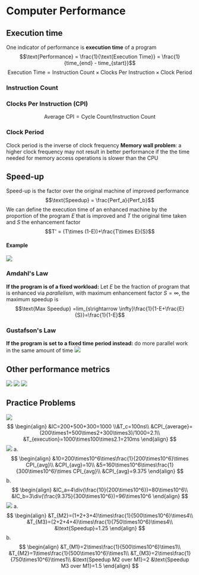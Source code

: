 # Computer Performance
## Execution time
One indicator of performance is __execution time__ of a program
$$\text{Performance} = \frac{1}{\text{Execution Time}} = \frac{1}{time_{end} - time_{start}}$$
$$\text{Execution Time} = \text{Instruction Count} \times \text{Clocks Per Instruction} \times \text{Clock Period}$$
### Instruction Count
### Clocks Per Instruction (CPI)
$$\text{Average CPI}=\text{Cycle Count}/\text{Instruction Count}$$
### Clock Period
Clock period is the inverse of clock frequency
__Memory wall problem__: a higher clock frequency may not result in better performance if the the time needed for memory access operations is slower than the CPU

## Speed-up
Speed-up is the factor over the original machine of improved performance
$$\text{Speedup} = \frac{Perf_a}{Perf_b}$$
We can define the execution time of an enhanced machine by the proportion of the program _E_ that is improved and _T_ the original time taken and _S_ the enhancement factor
$$T' = (T\times (1-E))+\frac{T\times E}{S}$$
#### Example
![](https://i.imgur.com/pM0zGxx.png)
### Amdahl's Law
__If the program is of a fixed workload:__
Let _E_ be the fraction of program that is enhanced via _parallelism_, with maximum enhancement factor $S = \infty$, the maximum speedup is $$\text{Max Speedup} =lim_{s\rightarrow \infty}\frac{1}{1-E+\frac{E}{S}}=\frac{1}{1-E}$$
### Gustafson's Law
__If the program is set to a fixed time period instead:__ do more parallel work in the same amount of time
![](https://i.imgur.com/aaL1XLz.png)
## Other performance metrics
![](https://i.imgur.com/O5MdwfF.png)
![](https://i.imgur.com/37SjOfC.png)
![](https://i.imgur.com/aR1Aglx.png)
## Practice Problems
![](https://i.imgur.com/c1jF6Xz.png)
$$
\begin{align}
&IC=200+500+300=1000
\\&T_c=100ns\\
&CPI_{average}=(200\times1+500\times2+300\times3)/1000=2.1\\
&T_{execution}=1000\times100\times2.1=210ms
\end{align}
$$
![](https://i.imgur.com/imtvm01.png)
a.
$$
\begin{align}
&10=200\times10^6\times\frac{1}{200\times10^6}\times CPI_{avg}\\
&CPI_{avg}=10\\
&5=160\times10^6\times\frac{1}{300\times10^6}\times CPI_{avg}\\
&CPI_{avg}=9.375
\end{align}
$$
b.
$$
\begin{align}
&IC_a=4\div(\frac{10}{200\times10^6})=80\times10^6\\
&IC_b=3\div(\frac{9.375}{300\times10^6})=96\times10^6
\end{align}
$$
![](https://i.imgur.com/3CA31jX.png)
a.
$$
\begin{align}
&T_{M2}=(1+2+3+4)\times\frac{1}{500\times10^6}\times4\\
&T_{M3}=(2+2+4+4)\times\frac{1}{750\times10^6}\times4\\
&\text{Speedup}=1.25
\end{align}
$$
b.
$$
\begin{align}
&T_{M1}=2\times\frac{1}{500\times10^6}\times1\\
&T_{M2}=1\times\frac{1}{500\times10^6}\times1\\
&T_{M3}=2\times\frac{1}{750\times10^6}\times1\\
&\text{Speedup M2 over M1}=2
&\text{Speedup M3 over M1}=1.5
\end{align}
$$

